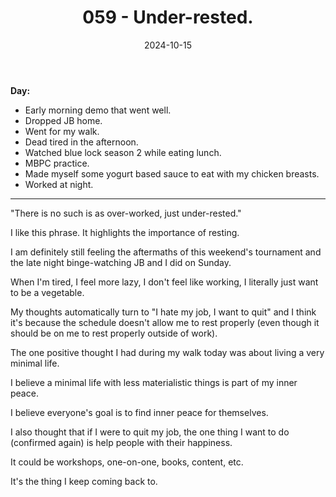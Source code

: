 ﻿---
title: 059 - Under-rested.
date: 2024-10-15
categories: ["daily"]
tags: posts

---
**Day:** 

- Early morning demo that went well.
- Dropped JB home.
- Went for my walk.
- Dead tired in the afternoon.
- Watched blue lock season 2 while eating lunch.
- MBPC practice.
- Made myself some yogurt based sauce to eat with my chicken breasts.
- Worked at night.
---
"There is no such is as over-worked, just under-rested."

I like this phrase. It highlights the importance of resting.

I am definitely still feeling the aftermaths of this weekend's tournament and the late night binge-watching JB and I did on Sunday.

When I'm tired, I feel more lazy, I don't feel like working, I literally just want to be a vegetable.

My thoughts automatically turn to "I hate my job, I want to quit" and I think it's because the schedule doesn't allow me to rest properly (even though it should be on me to rest properly outside of work).

The one positive thought I had during my walk today was about living a very minimal life.

I believe a minimal life with less materialistic things is part of my inner peace.

I believe everyone's goal is to find inner peace for themselves.

I also thought that if I were to quit my job, the one thing I want to do (confirmed again) is help people with their happiness.

It could be workshops, one-on-one, books, content, etc.

It's the thing I keep coming back to.

